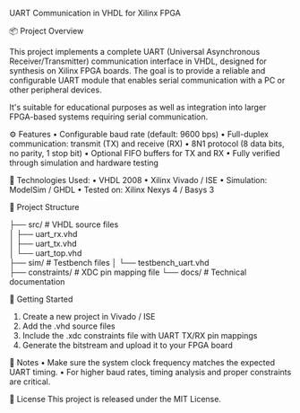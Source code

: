 UART Communication in VHDL for Xilinx FPGA 

📦 Project Overview

This project implements a complete UART (Universal Asynchronous Receiver/Transmitter) communication interface in VHDL, designed for synthesis on Xilinx FPGA boards. The goal is to provide a reliable and configurable UART module that enables serial communication with a PC or other peripheral devices.

It's suitable for educational purposes as well as integration into larger FPGA-based systems requiring serial communication.

⚙️ Features
  • Configurable baud rate (default: 9600 bps)
  • Full-duplex communication: transmit (TX) and receive (RX)
  • 8N1 protocol (8 data bits, no parity, 1 stop bit)
  • Optional FIFO buffers for TX and RX
  • Fully verified through simulation and hardware testing

🧰 Technologies Used:
  • VHDL 2008
  • Xilinx Vivado / ISE
  • Simulation: ModelSim / GHDL
  • Tested on: Xilinx Nexys 4 / Basys 3

📁 Project Structure

├── src/                # VHDL source files  
│   ├── uart_rx.vhd    
│   ├── uart_tx.vhd  
│   └── uart_top.vhd  
├── sim/                    # Testbench files
│   └── testbench_uart.vhd    
├── constraints/          # XDC pin mapping file
└── docs/                 # Technical documentation

🚀 Getting Started
  1. Create a new project in Vivado / ISE
  2. Add the .vhd source files
  3. Include the .xdc constraints file with UART TX/RX pin mappings
  4. Generate the bitstream and upload it to your FPGA board

📌 Notes
  • Make sure the system clock frequency matches the expected UART timing.
  • For higher baud rates, timing analysis and proper constraints are critical.

📃 License
This project is released under the MIT License.

